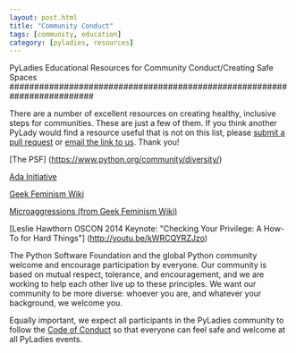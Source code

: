 ```yaml
---
layout: post.html
title: "Community Conduct"
tags: [community, education]
category: [pyladies, resources]
---
```


PyLadies Educational Resources for Community Conduct/Creating Safe Spaces
#########################################################################

There are a number of excellent resources on creating healthy, inclusive steps for communities. These are just a few of them. If you think another PyLady would find a resource useful that is not on this list, please [submit a pull request](https://github.com/pyladies/pyladies) or [email the link to us](mailto:info@pyladies.com). Thank you!

[The PSF] (https://www.python.org/community/diversity/)

[Ada Initiative](http://adainitiative.org/what-we-do/conference-policies/)

[Geek Feminism Wiki](http://geekfeminism.wikia.com/wiki/Community_anti-harassment/Policy)

[Microaggressions (from Geek Feminism Wiki)](http://geekfeminism.wikia.com/wiki/Microaggressions)

[Leslie Hawthorn OSCON 2014 Keynote: "Checking Your Privilege: A How-To for Hard Things"] (http://youtu.be/kWRCQYRZJzo)

The Python Software Foundation and the global Python community welcome and encourage participation by everyone. Our community is based on mutual respect, tolerance, and encouragement, and we are working to help each other live up to these principles. We want our community to be more diverse: whoever you are, and whatever your background, we welcome you.

Equally important, we expect all participants in the PyLadies community to follow the [Code of Conduct](/CodeOfConduct/) so that everyone can feel safe and welcome at all PyLadies events.
